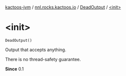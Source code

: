 [kactoos-jvm](../../index.md) / [nnl.rocks.kactoos.io](../index.md) / [DeadOutput](index.md) / [&lt;init&gt;](.)

# &lt;init&gt;

`DeadOutput()`

Output that accepts anything.

There is no thread-safety guarantee.

**Since**
0.1

